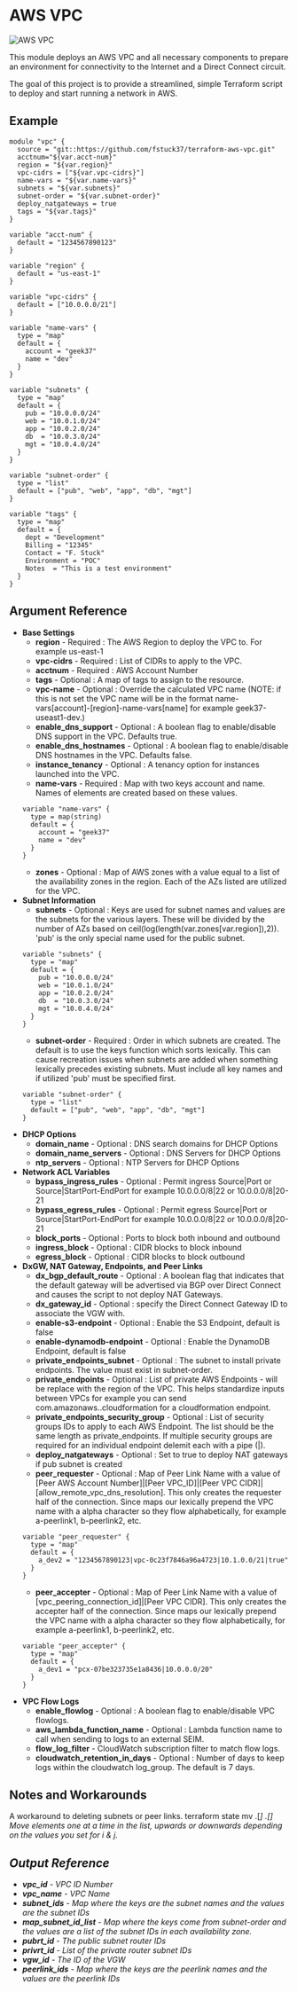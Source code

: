 AWS VPC
=============

![AWS VPC](docs/images/aws-vpc.png)

This module deploys an AWS VPC and all necessary components to prepare an environment for connectivity to the Internet and a Direct Connect circuit.

The goal of this project is to provide a streamlined, simple Terraform script to deploy and start running a network in AWS.


Example
------------
```
module "vpc" {
  source = "git::https://github.com/fstuck37/terraform-aws-vpc.git"
  acctnum="${var.acct-num}"
  region = "${var.region}"
  vpc-cidrs = ["${var.vpc-cidrs}"]
  name-vars = "${var.name-vars}"
  subnets = "${var.subnets}"
  subnet-order = "${var.subnet-order}"
  deploy_natgateways = true
  tags = "${var.tags}"
}

variable "acct-num" { 
  default = "1234567890123"
}

variable "region" {
  default = "us-east-1"
}
 
variable "vpc-cidrs" {
  default = ["10.0.0.0/21"]
}

variable "name-vars" {
  type = "map"
  default = {
    account = "geek37"
    name = "dev"
  }
}

variable "subnets" {
  type = "map"
  default = {
    pub = "10.0.0.0/24"
    web = "10.0.1.0/24"
    app = "10.0.2.0/24"
    db  = "10.0.3.0/24"
    mgt = "10.0.4.0/24"
  }
}

variable "subnet-order" {
  type = "list"
  default = ["pub", "web", "app", "db", "mgt"]
}

variable "tags" {
  type = "map"
  default = {
    dept = "Development"
    Billing = "12345"
    Contact = "F. Stuck"
    Environment = "POC"
    Notes  = "This is a test environment"
  }
}

```

Argument Reference
------------

* **Base Settings**
   * **region** - Required : The AWS Region to deploy the VPC to. For example us-east-1
   * **vpc-cidrs** - Required : List of CIDRs to apply to the VPC.
   * **acctnum** - Required : AWS Account Number  
   * **tags** - Optional : A map of tags to assign to the resource.  
   * **vpc-name** - Optional : Override the calculated VPC name (NOTE: if this is not set the VPC name will be in the format name-vars[account]-[region]-name-vars[name] for example geek37-useast1-dev.)
   * **enable_dns_support** - Optional : A boolean flag to enable/disable DNS support in the VPC. Defaults true.
   * **enable_dns_hostnames** - Optional : A boolean flag to enable/disable DNS hostnames in the VPC. Defaults false.
   * **instance_tenancy** - Optional : A tenancy option for instances launched into the VPC.
   * **name-vars** - Required : Map with two keys account and name. Names of elements are created based on these values.
   ```
   variable "name-vars" {
     type = map(string)
     default = {
       account = "geek37"
       name = "dev"
     }
   }
   ```
   * **zones** - Optional : Map of AWS zones with a value equal to a list of the availability zones in the region. Each of the AZs listed are utilized for the VPC.
* **Subnet Information**
   * **subnets** - Optional : Keys are used for subnet names and values are the subnets for the various layers. These will be divided by the number of AZs based on ceil(log(length(var.zones[var.region]),2)). 'pub' is the only special name used for the public subnet.
   ```
   variable "subnets" {
     type = "map"
     default = {
       pub = "10.0.0.0/24"
       web = "10.0.1.0/24"
       app = "10.0.2.0/24"
       db  = "10.0.3.0/24"
       mgt = "10.0.4.0/24"
     }
   }
   ```
   * **subnet-order** - Required : Order in which subnets are created. The default is to use the keys function which sorts lexically. This can cause recreation issues when subnets are added when something lexically precedes existing subnets. Must include all key names and if utilized 'pub' must be specified first.
   ```
   variable "subnet-order" {
     type = "list"
     default = ["pub", "web", "app", "db", "mgt"]
   }
   ```
* **DHCP Options**
   * **domain_name** - Optional : DNS search domains for DHCP Options
   * **domain_name_servers** - Optional : DNS Servers for DHCP Options
   * **ntp_servers** - Optional : NTP Servers for DHCP Options
* **Network ACL Variables**
   * **bypass_ingress_rules** - Optional : Permit ingress Source|Port or Source|StartPort-EndPort for example 10.0.0.0/8|22 or 10.0.0.0/8|20-21
   * **bypass_egress_rules** - Optional : Permit egress Source|Port or Source|StartPort-EndPort for example 10.0.0.0/8|22 or 10.0.0.0/8|20-21
   * **block_ports** - Optional : Ports to block both inbound and outbound
   * **ingress_block** - Optional : CIDR blocks to block inbound
   * **egress_block** - Optional : CIDR blocks to block outbound
* **DxGW, NAT Gateway, Endpoints, and Peer Links**
   * **dx_bgp_default_route** - Optional : A boolean flag that indicates that the default gateway will be advertised via BGP over Direct Connect and causes the script to not deploy NAT Gateways.
   * **dx_gateway_id** - Optional : specify the Direct Connect Gateway ID to associate the VGW with.
   * **enable-s3-endpoint** - Optional : Enable the S3 Endpoint, default is false
   * **enable-dynamodb-endpoint** - Optional : Enable the DynamoDB Endpoint, default is false
   * **private_endpoints_subnet** - Optional : The subnet to install private endpoints. The value must exist in subnet-order.
   * **private_endpoints** - Optional : List of private AWS Endpoints - <REGION> will be replace with the region of the VPC. This helps standardize inputs between VPCs for example you can send com.amazonaws.<REGION>.cloudformation for a cloudformation endpoint.
   * **private_endpoints_security_group** - Optional : List of security groups IDs to apply to each AWS Endpoint. The list should be the same length as private_endpoints. If multiple security groups are required for an individual endpoint delemit each with a pipe (|).
   * **deploy_natgateways** - Optional : Set to true to deploy NAT gateways if pub subnet is created
   * **peer_requester** - Optional : Map of Peer Link Name with a value of [Peer AWS Account Number]|[Peer VPC_ID]|[Peer VPC CIDR]|[allow_remote_vpc_dns_resolution]. This only creates the requester half of the connection. Since maps our lexically prepend the VPC name with a alpha character so they flow alphabetically, for example a-peerlink1, b-peerlink2, etc.
   ```
   variable "peer_requester" {
     type = "map"
     default = {
       a_dev2 = "1234567890123|vpc-0c23f7846a96a4723|10.1.0.0/21|true"
     }
   }
   ```
   * **peer_accepter** - Optional : Map of Peer Link Name with a value of [vpc_peering_connection_id]|[Peer VPC CIDR]. This only creates the accepter half of the connection. Since maps our lexically prepend the VPC name with a alpha character so they flow alphabetically, for example a-peerlink1, b-peerlink2, etc.
   ```
   variable "peer_accepter" {
     type = "map"
     default = {
       a_dev1 = "pcx-07be323735e1a8436|10.0.0.0/20"
     }
   }
   ```
* **VPC Flow Logs**
   * **enable_flowlog** - Optional : A boolean flag to enable/disable VPC flowlogs.
   * **aws_lambda_function_name** - Optional : Lambda function name to call when sending to logs to an external SEIM.
   * **flow_log_filter** - CloudWatch subscription filter to match flow logs.
   * **cloudwatch_retention_in_days** - Optional : Number of days to keep logs within the cloudwatch log_group. The default is 7 days.

Notes and Workarounds
------------
A workaround to deleting subnets or peer links.
terraform state mv <resource-name>.<resource-id>[<i>] <resource-name>.<resource-id>[<j>] 
Move elements one at a time in the list, upwards or downwards depending on the values you set for i & j.

Output Reference
------------
   * **vpc_id** - VPC ID Number
   * **vpc_name** - VPC Name
   * **subnet_ids** - Map where the keys are the subnet names and the values are the subnet IDs
   * **map_subnet_id_list** - Map where the keys come from subnet-order and the values are a list of the subnet IDs in each availability zone.
   * **pubrt_id** - The public subnet router IDs
   * **privrt_id** - List of the private router subnet IDs
   * **vgw_id** - The ID of the VGW
   * **peerlink_ids** - Map where the keys are the peerlink names and the values are the peerlink IDs
